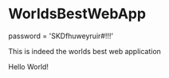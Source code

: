 # WorldsBestWebApp


password = 'SKDfhuweyruir#!!!'

This is indeed the worlds best web application

Hello World!
